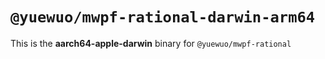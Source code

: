 # `@yuewuo/mwpf-rational-darwin-arm64`

This is the **aarch64-apple-darwin** binary for `@yuewuo/mwpf-rational`
